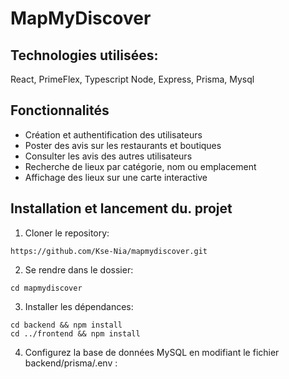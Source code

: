 # MapMyDiscover


## Technologies utilisées:
React, PrimeFlex, Typescript
Node, Express, Prisma, Mysql

## Fonctionnalités
* Création et authentification des utilisateurs
* Poster des avis sur les restaurants et boutiques
* Consulter les avis des autres utilisateurs
* Recherche de lieux par catégorie, nom ou emplacement
* Affichage des lieux sur une carte interactive

## Installation et lancement du. projet

1. Cloner le repository: 
```
https://github.com/Kse-Nia/mapmydiscover.git
```

2. Se rendre dans le dossier:
```
cd mapmydiscover
```

3. Installer les dépendances:
```
cd backend && npm install
cd ../frontend && npm install
````

4. Configurez la base de données MySQL en modifiant le fichier backend/prisma/.env :
